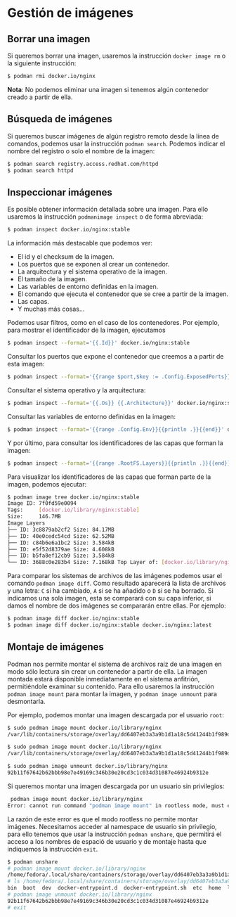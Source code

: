 # Gestión de imágenes

## Borrar una imagen

Si queremos borrar una imagen, usaremos la instrucción `docker image rm` o la siguiente instrucción:

```bash
$ podman rmi docker.io/nginx
```

**Nota**: No podemos eliminar una imagen si tenemos algún contenedor creado a partir de ella.

## Búsqueda de imágenes

Si queremos buscar imágenes de algún registro remoto desde la línea de comandos, podemos usar la instrucción `podman search`. Podemos indicar el nombre del registro o solo el nombre de la imagen:

```bash
$ podman search registry.access.redhat.com/httpd
$ podman search httpd
```

## Inspeccionar imágenes

Es posible obtener información detallada sobre una imagen. Para ello usaremos la instrucción `podmanimage inspect` o de forma abreviada:

```bash
$ podman inspect docker.io/nginx:stable
```

La información más destacable que podemos ver:

* El id y el checksum de la imagen.
* Los puertos que se exponen al crear un contenedor.
* La arquitectura y el sistema operativo de la imagen.
* El tamaño de la imagen.
* Las variables de entorno definidas en la imagen.
* El comando que ejecuta el contenedor que se cree a partir de la imagen.
* Las capas.
* Y muchas más cosas...

Podemos usar filtros, como en el caso de los contenedores. Por ejemplo, para mostrar el identificador de la imagen, ejecutamos

```bash
$ podman inspect --format='{{.Id}}' docker.io/nginx:stable
```

Consultar los puertos que expone el contenedor que creemos a a partir de esta imagen:

```bash
$ podman inspect --format='{{range $port,$key := .Config.ExposedPorts}}{{$port}}{{end}}' docker.io/nginx:stable
```

Consultar el sistema operativo y la arquitectura:

```bash
$ podman inspect --format='{{.Os}} {{.Architecture}}' docker.io/nginx:stable
```

Consultar las variables de entorno definidas en la imagen:

```bash
$ podman inspect --format='{{range .Config.Env}}{{println .}}{{end}}' docker.io/nginx:stable
```

Y por último, para consultar los identificadores de las capas que forman la imagen:

```bash
$ podman inspect --format='{{range .RootFS.Layers}}{{println .}}{{end}}' docker.io/nginx:stable
```

Para visualizar los identificadores de las capas que forman parte de la imagen, podemos ejecutar:

```bash
$ podman image tree docker.io/nginx:stable
Image ID: 7f0fd59e0094
Tags:     [docker.io/library/nginx:stable]
Size:     146.7MB
Image Layers
├── ID: 3c8879ab2cf2 Size: 84.17MB
├── ID: 40e0cedc54cd Size: 62.52MB
├── ID: c84b6e6a1bc2 Size: 3.584kB
├── ID: e5f52d8379ae Size: 4.608kB
├── ID: b5fa8ef12cb9 Size: 3.584kB
└── ID: 3688c0e283b4 Size: 7.168kB Top Layer of: [docker.io/library/nginx:stable]
```

Para comparar los sistemas de archivos de las imágenes podemos usar el comando `podman image diff`. Como resultado aparecerá la lista de archivos y una letra: `C` si ha cambiado, `A` si se ha añadido o `D` si se ha borrado. Si indicamos una sola imagen, esta se comparará con su capa inferior, si damos el nombre de dos imágenes se compararán entre ellas. Por ejemplo:

```bash
$ podman image diff docker.io/nginx:stable
$ podman image diff docker.io/nginx:stable docker.io/nginx:latest
```

## Montaje de imágenes

Podman nos permite montar el sistema de archivos raíz de una imagen en modo sólo lectura sin crear un contenedor a partir de ella. La imagen montada estará disponible inmediatamente en el sistema anfitrión, permitiéndole examinar su contenido. Para ello usaremos la instrucción `podman image mount` para montar la imagen, y `podman image unmount` para desmontarla.

Por ejemplo, podemos montar una imagen descargada por el usuario `root`:

```bash
$ sudo podman image mount docker.io/library/nginx
/var/lib/containers/storage/overlay/dd6407eb3a3a9b1d1a18c5d41244b1f989d5cd69a92cc39cd5bab1149d5d8f31/merged

$ sudo podman image mount docker.io/library/nginx
/var/lib/containers/storage/overlay/dd6407eb3a3a9b1d1a18c5d41244b1f989d5cd69a92cc39cd5bab1149d5d8f31/merged

$ sudo podman image unmount docker.io/library/nginx
92b11f67642b62bbb98e7e49169c346b30e20cd3c1c034d31087e46924b9312e
```

Si queremos montar una imagen descargada por un usuario sin privilegios:

```bash
 podman image mount docker.io/library/nginx
Error: cannot run command "podman image mount" in rootless mode, must execute `podman unshare` first
```

La razón de este error es que el modo rootless no permite montar imágenes. Necesitamos acceder al namespace de usuario sin privilegio, para ello tenemos que usar la instrucción `podman unshare`, que permitirá el acceso a los nombres de espació de usuario y de montaje hasta que indiquemos la instrucción `exit`.

```bash
$ podman unshare
# podman image mount docker.io/library/nginx
/home/fedora/.local/share/containers/storage/overlay/dd6407eb3a3a9b1d1a18c5d41244b1f989d5cd69a92cc39cd5bab1149d5d8f31/merged
# ls /home/fedora/.local/share/containers/storage/overlay/dd6407eb3a3a9b1d1a18c5d41244b1f989d5cd69a92cc39cd5bab1149d5d8f31/merged
bin  boot  dev  docker-entrypoint.d  docker-entrypoint.sh  etc  home  lib  lib64  media  mnt  opt  proc  root  run  sbin  srv  sys  tmp  usr  var
# podman image unmount docker.io/library/nginx
92b11f67642b62bbb98e7e49169c346b30e20cd3c1c034d31087e46924b9312e
# exit
```

